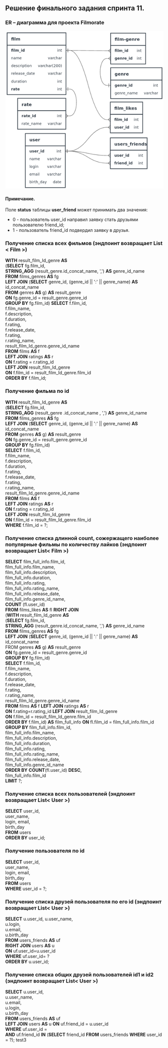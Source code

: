 ## Решение финального задания спринта 11. ##


### ER – диаграмма для проекта Filmorate ###
![ER-диаграмма для проекта Filmorate](ER_diagram/ER_diagram_filmorate.png)

#### Примечание. #####
Поле __status__ таблицы __user_friend__ может принимать два значения:
* 0 - пользователь user_id направил заявку стать друзьями пользователю friend_id;
* 1 - пользователь friend_id подвердил заявку в друзья.

### Получение списка всех фильмов (эндпоинт возвращает List < Film >) ###
__WITH__ result_film_Id_genre __AS__  
(__SELECT__ fg.film_id,  
__STRING_AGG__ (result_genre.id_concat_name, ',') __AS__ genre_id_name  
__FROM__ films_genres __AS__ fg  
__LEFT JOIN__ (__SELECT__ genre_id, (genre_id || ':' || genre_name) __AS__ id_concat_name  
__FROM__ genres __AS__ g) __AS__ result_genre  
__ON__ fg.genre_id = result_genre.genre_id  
__GROUP BY__ fg.film_id)
__SELECT__ f.film_id,  
f.film_name,  
f.description,  
f.duration,  
f.rating,  
f.release_date,  
f.rating,  
r.rating_name,  
result_film_Id_genre.genre_id_name  
__FROM__ films __AS__ f  
__LEFT JOIN__ ratings __AS__ r  
__ON__ f.rating = r.rating_id  
__LEFT JOIN__ result_film_Id_genre  
__ON__ f.film_id = result_film_Id_genre.film_id  
__ORDER BY__ f.film_id;  


### Получение фильма по id ###
__WITH__ result_film_Id_genre __AS__  
(__SELECT__ fg.film_id,  
__STRING_AGG__ (result_genre .id_concat_name , ',') __AS__ genre_id_name  
__FROM__ films_genres __AS__ fg  
__LEFT JOIN__ (__SELECT__ genre_id, (genre_id || ':' || genre_name) __AS__ id_concat_name  
__FROM__ genres __AS__ g) __AS__ result_genre  
__ON__ fg.genre_id = result_genre.genre_id  
__GROUP BY__  fg.film_id)  
__SELECT__ f.film_id,  
f.film_name,  
f.description,  
f.duration,  
f.rating,  
f.release_date,  
f.rating,  
r.rating_name,  
result_film_Id_genre.genre_id_name  
__FROM__ films __AS__ f  
__LEFT JOIN__ ratings __AS__ r  
__ON__ f.rating = r.rating_id  
__LEFT JOIN__ result_film_Id_genre  
__ON__ f.film_id = result_film_Id_genre.film_id  
__WHERE__ f.film_id = ?;  


### Получение списка длинной count, сожержащего наиболее популярные фильмы по количеству лайков (эндпоинт возвращает List< Film >) ###
__SELECT__ film_full_info.film_id,  
film_full_info.film_name,  
film_full_info.description,  
film_full_info.duration,  
film_full_info.rating,  
film_full_info.rating_name,  
film_full_info.release_date,  
film_full_info.genre_id_name,  
__COUNT__ (fl.user_id)  
__FROM__ films_likes __AS__ fl __RIGHT JOIN__  
(__WITH__  result_film_Id_genre __AS__  
(__SELECT__ fg.film_id,  
__STRING_AGG__ (result_genre.id_concat_name, ',') __AS__ genre_id_name  
__FROM__ films_genres __AS__ fg  
__LEFT JOIN__ (__SELECT__ genre_id, (genre_id || ':' || genre_name) __AS__ id_concat_name  
FROM genres __AS__ g) __AS__ result_genre  
__ON__ fg.genre_id = result_genre.genre_id  
__GROUP BY__  fg.film_id)  
__SELECT__ f.film_id,  
f.film_name,   
f.description,  
f.duration,  
f.release_date,  
f.rating,  
r.rating_name,  
result_film_Id_genre.genre_id_name  
__FROM__ films __AS__ f __LEFT JOIN__ ratings __AS__ r  
__ON__ f.rating=r.rating_id __LEFT JOIN__ result_film_Id_genre  
__ON__ f.film_id = result_film_Id_genre.film_id  
__ORDER BY__ f.film_id) __AS__  film_full_info
__ON__ fl.film_id = film_full_info.film_id  
__GROUP BY__ film_full_info.film_id,  
film_full_info.film_name,  
film_full_info.description,  
film_full_info.duration,  
film_full_info.rating,  
film_full_info.rating_name,  
film_full_info.release_date,  
film_full_info.genre_id_name  
__ORDER BY__ __COUNT__(fl.user_id) __DESC__,  
film_full_info.film_id  
__LIMIT__ ?;  


### Получение списка всех пользователей (эндпоинт возвращает List< User >) ###
__SELECT__ user_id,  
user_name,  
login, email,  
birth_day  
__FROM__ users  
__ORDER BY__ user_id;  


### Получение пользователя по id ###
__SELECT__ user_id,  
user_name,  
login, email,  
birth_day  
__FROM__ users  
__WHERE__ user_id = ?;  


### Получение списка друзей пользователя по его id (эндпоинт возвращает List< User >) ###
__SELECT__ u.user_id, 
u.user_name,  
u.login,  
u.email,  
u.birth_day  
__FROM__ users_friends __AS__ uf  
__RIGHT JOIN__ users __AS__ u  
__ON__ uf.user_id=u.user_id  
__WHERE__ uf.user_id= ?  
__ORDER BY__ u.user_id;


### Получение списка общих друзей пользователей id1 и id2 (эндпоинт возвращает List< User >) ###
__SELECT__ u.user_id,  
u.user_name,  
u.email,  
u.login,  
u.birth_day  
__FROM__ users_friends __AS__ uf  
__LEFT JOIN__ users __AS__ u __ON__ uf.friend_id = u.user_id  
__WHERE__ uf.user_id =  
__AND__ uf.friend_id __IN__ (__SELECT__ friend_id __FROM__ users_friends __WHERE__ user_id = ?);
test3